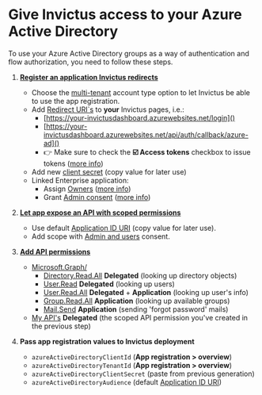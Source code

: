 # Give Invictus access to your Azure Active Directory
To use your Azure Active Directory groups as a way of authentication and flow authorization, you need to follow these steps.

1. [**Register an application Invictus redirects**](https://learn.microsoft.com/en-us/entra/identity-platform/quickstart-register-app?tabs=certificate%2Cexpose-a-web-api)
   * Choose the <u>multi-tenant</u> account type option to let Invictus be able to use the app registration.
   * Add <u>Redirect URI`s</u> to **your** Invictus pages, i.e.:
     * [https://your-invictusdashboard.azurewebsites.net/login]()
     * [https://your-invictusdashboard.azurewebsites.net/api/auth/callback/azure-ad]()
     * 👉 Make sure to check the **☑️ Access tokens** checkbox to issue tokens ([more info](https://learn.microsoft.com/en-us/entra/identity-platform/v2-oauth2-implicit-grant-flow?WT.mc_id=Portal-Microsoft_AAD_RegisteredApps))
   * Add new <u>client secret</u> (copy value for later use)
   * Linked Enterprise application:
     * Assign <u>Owners</u> ([more info](https://learn.microsoft.com/en-us/entra/identity/enterprise-apps/assign-app-owners?pivots=portal))
     * Grant <u>Admin consent</u> ([more info](https://learn.microsoft.com/en-us/entra/identity/enterprise-apps/grant-admin-consent?pivots=portal))

2. [**Let app expose an API with scoped permissions**](https://learn.microsoft.com/en-us/entra/identity-platform/quickstart-configure-app-expose-web-apis#add-a-scope)
   * Use default <u>Application ID URI</u> (copy value for later use).
   * Add scope with <u>Admin and users</u> consent.

3. [**Add API permissions**](https://learn.microsoft.com/en-us/entra/identity-platform/quickstart-configure-app-access-web-apis)
   * <u>Microsoft.Graph/</u>
     * <u>Directory.Read.All</u> **Delegated** (looking up directory objects)
     * <u>User.Read</u> **Delegated** (looking up users)
     * <u>User.Read.All</u> **Delegated** + **Application** (looking up user's info)
     * <u>Group.Read.All</u> **Application** (looking up available groups)
     * <u>Mail.Send</u> **Application** (sending 'forgot password' mails)
   * <u>My API's</u> **Delegated** (the scoped API permission you've created in the previous step)

4. **Pass app registration values to Invictus deployment**
   * `azureActiveDirectoryClientId` (**App registration > overview**)
   * `azureActiveDirectoryTenantId` (**App registration > overview**)
   * `azureActiveDirectoryClientSecret` (paste from previous generation)
   * `azureActiveDirectoryAudience` (default <u>Application ID URI</u>)
